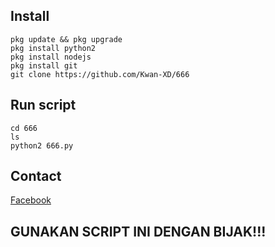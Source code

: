 ## Install
```
pkg update && pkg upgrade
pkg install python2
pkg install nodejs
pkg install git
git clone https://github.com/Kwan-XD/666
```

## Run script
```
cd 666
ls
python2 666.py
```

## Contact
[Facebook](https://www.facebook.com/Zombie.Akun11)

## GUNAKAN SCRIPT INI DENGAN BIJAK!!!
